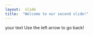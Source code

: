 ```yaml
---
layout:  slide
title:  "Welcome to our second slide!"
---
```

your text
Use the left arrow to go back!
